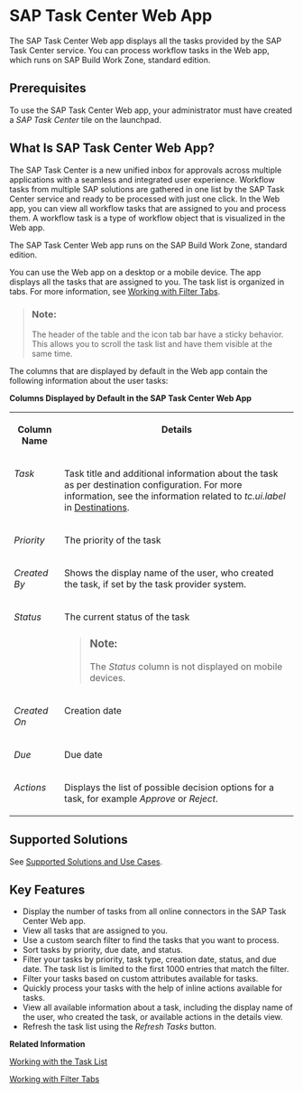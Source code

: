 <!-- loiob572094a8b584a338e80820d25b0df87 -->

# SAP Task Center Web App

The SAP Task Center Web app displays all the tasks provided by the SAP Task Center service. You can process workflow tasks in the Web app, which runs on SAP Build Work Zone, standard edition.



<a name="loiob572094a8b584a338e80820d25b0df87__section_jfk_fkh_tgb"/>

## Prerequisites

To use the SAP Task Center Web app, your administrator must have created a *SAP Task Center* tile on the launchpad.



<a name="loiob572094a8b584a338e80820d25b0df87__section_q5k_2kh_tgb"/>

## What Is SAP Task Center Web App?

The SAP Task Center is a new unified inbox for approvals across multiple applications with a seamless and integrated user experience. Workflow tasks from multiple SAP solutions are gathered in one list by the SAP Task Center service and ready to be processed with just one click. In the Web app, you can view all workflow tasks that are assigned to you and process them. A workflow task is a type of workflow object that is visualized in the Web app.

The SAP Task Center Web app runs on the SAP Build Work Zone, standard edition.

You can use the Web app on a desktop or a mobile device. The app displays all the tasks that are assigned to you. The task list is organized in tabs. For more information, see [Working with Filter Tabs](working-with-filter-tabs-df0aec8.md).

> ### Note:  
> The header of the table and the icon tab bar have a sticky behavior. This allows you to scroll the task list and have them visible at the same time.

The columns that are displayed by default in the Web app contain the following information about the user tasks:

**Columns Displayed by Default in the SAP Task Center Web App**


<table>
<tr>
<th valign="top">

Column Name



</th>
<th valign="top">

Details



</th>
</tr>
<tr>
<td valign="top">

*Task*



</td>
<td valign="top">

Task title and additional information about the task as per destination configuration. For more information, see the information related to *tc.ui.label* in [Destinations](../40-administration/destinations-3470733.md).



</td>
</tr>
<tr>
<td valign="top">

*Priority*



</td>
<td valign="top">

The priority of the task



</td>
</tr>
<tr>
<td valign="top">

*Created By*



</td>
<td valign="top">

Shows the display name of the user, who created the task, if set by the task provider system.



</td>
</tr>
<tr>
<td valign="top">

*Status*



</td>
<td valign="top">

The current status of the task

> ### Note:  
> The *Status* column is not displayed on mobile devices.



</td>
</tr>
<tr>
<td valign="top">

*Created On*



</td>
<td valign="top">

Creation date



</td>
</tr>
<tr>
<td valign="top">

*Due*



</td>
<td valign="top">

Due date



</td>
</tr>
<tr>
<td valign="top">

*Actions*



</td>
<td valign="top">

Displays the list of possible decision options for a task, for example *Approve* or *Reject*.



</td>
</tr>
</table>



<a name="loiob572094a8b584a338e80820d25b0df87__section_rpf_wpl_rpb"/>

## Supported Solutions

See [Supported Solutions and Use Cases](../10-what-is/supported-solutions-and-use-cases-758209c.md).



<a name="loiob572094a8b584a338e80820d25b0df87__section_apl_psc_zz"/>

## Key Features

-   Display the number of tasks from all online connectors in the SAP Task Center Web app.
-   View all tasks that are assigned to you.
-   Use a custom search filter to find the tasks that you want to process.
-   Sort tasks by priority, due date, and status.
-   Filter your tasks by priority, task type, creation date, status, and due date. The task list is limited to the first 1000 entries that match the filter.
-   Filter your tasks based on custom attributes available for tasks.
-   Quickly process your tasks with the help of inline actions available for tasks.
-   View all available information about a task, including the display name of the user, who created the task, or available actions in the details view.
-   Refresh the task list using the *Refresh Tasks* button.

**Related Information**  


[Working with the Task List](working-with-the-task-list-fe4a8b3.md "In the SAP Task Center Web app, you can search for a specific task in the task list, and filter or sort your user tasks by predefined criteria. You can also refresh the task list and personalize the table columns.")

[Working with Filter Tabs](working-with-filter-tabs-df0aec8.md "Filter Tabs organize your tasks in prefiltered semantic groups for better efficiency.")

